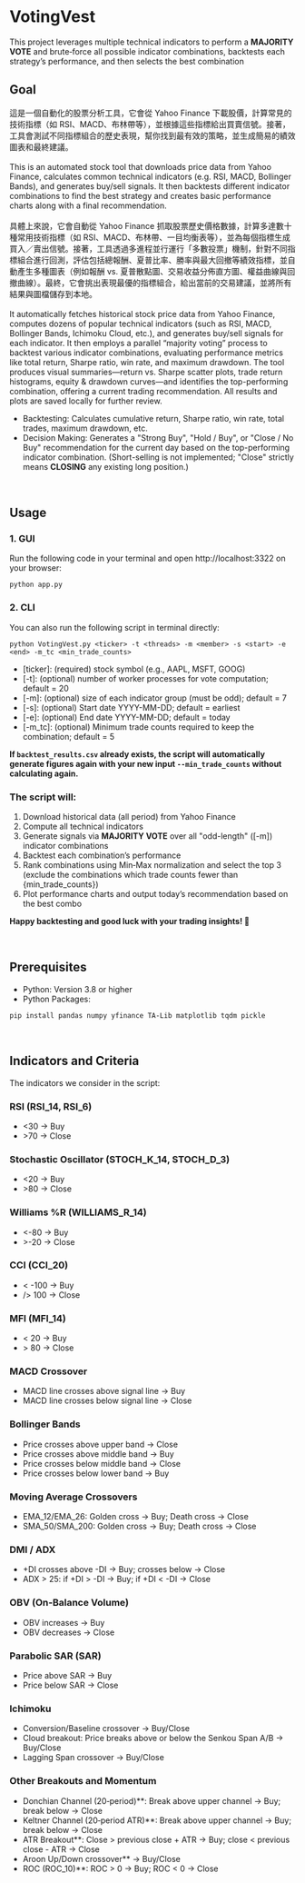 # VotingVest
This project leverages multiple technical indicators to perform a **MAJORITY VOTE** and brute‑force all possible indicator combinations, backtests each strategy’s performance, and then selects the best combination

## Goal
這是一個自動化的股票分析工具，它會從 Yahoo Finance 下載股價，計算常見的技術指標（如 RSI、MACD、布林帶等），並根據這些指標給出買賣信號。接著，工具會測試不同指標組合的歷史表現，幫你找到最有效的策略，並生成簡易的績效圖表和最終建議。
<br>
<br>
This is an automated stock tool that downloads price data from Yahoo Finance, calculates common technical indicators (e.g. RSI, MACD, Bollinger Bands), and generates buy/sell signals. It then backtests different indicator combinations to find the best strategy and creates basic performance charts along with a final recommendation.
<br>
<br>
具體上來說，它會自動從 Yahoo Finance 抓取股票歷史價格數據，計算多達數十種常用技術指標（如 RSI、MACD、布林帶、一目均衡表等），並為每個指標生成買入／賣出信號。接著，工具透過多進程並行運行「多數投票」機制，針對不同指標組合進行回測，評估包括總報酬、夏普比率、勝率與最大回撤等績效指標，並自動產生多種圖表（例如報酬 vs. 夏普散點圖、交易收益分佈直方圖、權益曲線與回撤曲線）。最終，它會挑出表現最優的指標組合，給出當前的交易建議，並將所有結果與圖檔儲存到本地。
<br>
<br>
It automatically fetches historical stock price data from Yahoo Finance, computes dozens of popular technical indicators (such as RSI, MACD, Bollinger Bands, Ichimoku Cloud, etc.), and generates buy/sell signals for each indicator. It then employs a parallel “majority voting” process to backtest various indicator combinations, evaluating performance metrics like total return, Sharpe ratio, win rate, and maximum drawdown. The tool produces visual summaries—return vs. Sharpe scatter plots, trade return histograms, equity & drawdown curves—and identifies the top-performing combination, offering a current trading recommendation. All results and plots are saved locally for further review.


- Backtesting: Calculates cumulative return, Sharpe ratio, win rate, total trades, maximum drawdown, etc.
- Decision Making: Generates a "Strong Buy", "Hold / Buy", or "Close / No Buy" recommendation for the current day based on the top-performing indicator combination. (Short-selling is not implemented; "Close" strictly means **CLOSING** any existing long position.)

<br>

## Usage

### 1. GUI
Run the following code in your terminal and open http://localhost:3322 on your browser:
```
python app.py
```


### 2. CLI
You can also run the following script in terminal directly:
```
python VotingVest.py <ticker> -t <threads> -m <member> -s <start> -e <end> -m_tc <min_trade_counts>
```
- [ticker]: (required) stock symbol (e.g., AAPL, MSFT, GOOG)
- [-t]: (optional) number of worker processes for vote computation; default = 20
- [-m]: (optional) size of each indicator group (must be odd); default = 7
- [-s]: (optional) Start date YYYY-MM-DD; default = earliest
- [-e]: (optional) End date YYYY-MM-DD; default = today
- [-m_tc]: (optional) Minimum trade counts required to keep the combination; default = 5

**If `backtest_results.csv` already exists, the script will automatically generate figures again with your new input `--min_trade_counts` without calculating again.**


### The script will:

1. Download historical data (all period) from Yahoo Finance
2. Compute all technical indicators
3. Generate signals via **MAJORITY VOTE** over all "odd-length" ([-m]) indicator combinations
4. Backtest each combination’s performance
5. Rank combinations using Min‑Max normalization and select the top 3 (exclude the combinations which trade counts fewer than {min_trade_counts})
6. Plot performance charts and output today’s recommendation based on the best combo

**Happy backtesting and good luck with your trading insights! 🎯**


<br>



## Prerequisites
- Python: Version 3.8 or higher
- Python Packages:
```
pip install pandas numpy yfinance TA-Lib matplotlib tqdm pickle
```

<br>

## Indicators and Criteria
The indicators we consider in the script:

### RSI (RSI_14, RSI_6)
- <30 → Buy
- \>70 → Close

### Stochastic Oscillator (STOCH_K_14, STOCH_D_3)
- <20 → Buy
- \>80 → Close

### Williams %R (WILLIAMS_R_14)
- <-80 → Buy
- \>-20 → Close

### CCI (CCI_20)
- < -100 → Buy
- /> 100 → Close

### MFI (MFI_14)
- < 20 → Buy
- \> 80 → Close

### MACD Crossover
- MACD line crosses above signal line → Buy
- MACD line crosses below signal line → Close

### Bollinger Bands
- Price crosses above upper band → Close
- Price crosses above middle band → Buy
- Price crosses below middle band → Close
- Price crosses below lower band → Buy

### Moving Average Crossovers
- EMA_12/EMA_26: Golden cross → Buy; Death cross → Close
- SMA_50/SMA_200: Golden cross → Buy; Death cross → Close

### DMI / ADX
- +DI crosses above -DI → Buy; crosses below → Close
- ADX > 25: if +DI > -DI → Buy; if +DI < -DI → Close

### OBV (On‑Balance Volume)
- OBV increases → Buy
- OBV decreases → Close

### Parabolic SAR (SAR)
- Price above SAR → Buy
- Price below SAR → Close

### Ichimoku
- Conversion/Baseline crossover → Buy/Close
- Cloud breakout: Price breaks above or below the Senkou Span A/B → Buy/Close
- Lagging Span crossover → Buy/Close

### Other Breakouts and Momentum
- Donchian Channel (20‑period)**: Break above upper channel → Buy; break below → Close
- Keltner Channel (20‑period ATR)**: Break above upper channel → Buy; break below → Close
- ATR Breakout**: Close > previous close + ATR → Buy; close < previous close - ATR → Close
- Aroon Up/Down crossover** → Buy/Close
- ROC (ROC_10)**: ROC > 0 → Buy; ROC < 0 → Close


